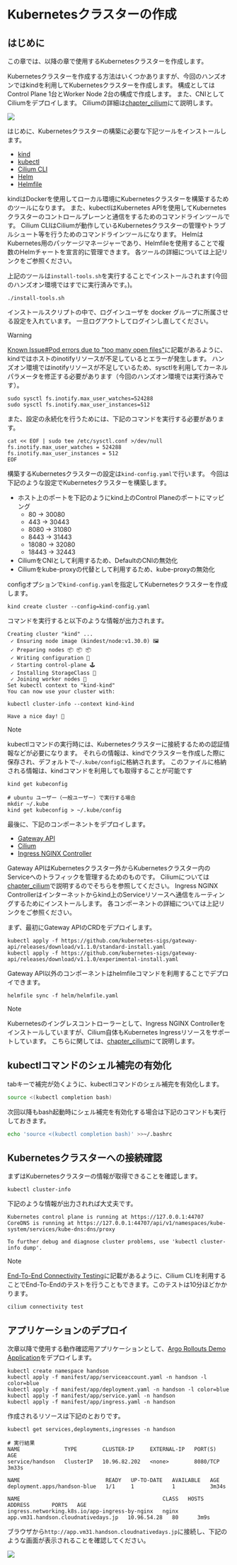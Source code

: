 # Kubernetesクラスターの作成

## はじめに

この章では、以降の章で使用するKubernetesクラスターを作成します。

Kubernetesクラスターを作成する方法はいくつかありますが、今回のハンズオンではkindを利用してKubernetesクラスターを作成します。
構成としてはControl Plane 1台とWorker Node 2台の構成で作成します。
また、CNIとしてCiliumをデプロイします。
Ciliumの詳細は[chapter_cilium](../chapter_cilium/)にて説明します。

![](image/ch1-1.png)

はじめに、Kubernetesクラスターの構築に必要な下記ツールをインストールします。

- [kind](https://kind.sigs.k8s.io/)
- [kubectl](https://kubernetes.io/ja/docs/reference/kubectl/)
- [Cilium CLI](https://github.com/cilium/cilium-cli)
- [Helm](https://helm.sh/ja/)
- [Helmfile](https://helmfile.readthedocs.io/en/latest/)

kindはDockerを使用してローカル環境にKubernetesクラスターを構築するためのツールになります。
また、kubectlはKubernetes APIを使用してKubernetesクラスターのコントロールプレーンと通信をするためのコマンドラインツールです。
Cilium CLIはCiliumが動作しているKubernetesクラスターの管理やトラブルシュート等を行うためのコマンドラインツールになります。
HelmはKubernetes用のパッケージマネージャーであり、Helmfileを使用することで複数のHelmチャートを宣言的に管理できます。
各ツールの詳細については上記リンクをご参照ください。

上記のツールは`install-tools.sh`を実行することでインストールされます(今回のハンズオン環境ではすでに実行済みです。)。

```shell
./install-tools.sh
```

インストールスクリプトの中で、ログインユーザを docker グループに所属させる設定を入れています。
一旦ログアウトしてログインし直してください。

> [!WARNING]
>
> [Known Issue#Pod errors due to "too many open files"](https://kind.sigs.k8s.io/docs/user/known-issues/#pod-errors-due-to-too-many-open-files)に記載があるように、kindではホストのinotifyリソースが不足しているとエラーが発生します。
> ハンズオン環境ではinotifyリソースが不足しているため、sysctlを利用してカーネルパラメータを修正する必要があります（今回のハンズオン環境では実行済みです）。
> ```shell
> sudo sysctl fs.inotify.max_user_watches=524288
> sudo sysctl fs.inotify.max_user_instances=512
> ```
>
> また、設定の永続化を行うためには、下記のコマンドを実行する必要があります。
> ```shell
> cat << EOF | sudo tee /etc/sysctl.conf >/dev/null
> fs.inotify.max_user_watches = 524288
> fs.inotify.max_user_instances = 512
> EOF
> ```

構築するKubernetesクラスターの設定は`kind-config.yaml`で行います。
今回は下記のような設定でKubernetesクラスターを構築します。
- ホスト上のポートを下記のようにkind上のControl Planeのポートにマッピング
  -    80 -> 30080
  -   443 -> 30443
  -  8080 -> 31080
  -  8443 -> 31443
  - 18080 -> 32080
  - 18443 -> 32443
- CiliumをCNIとして利用するため、DefaultのCNIの無効化
- Ciliumをkube-proxyの代替として利用するため、kube-proxyの無効化

configオプションで`kind-config.yaml`を指定してKubernetesクラスターを作成します。

```shell
kind create cluster --config=kind-config.yaml
```

コマンドを実行すると以下のような情報が出力されます。

```shell
Creating cluster "kind" ...
 ✓ Ensuring node image (kindest/node:v1.30.0) 🖼
 ✓ Preparing nodes 📦 📦 📦
 ✓ Writing configuration 📜
 ✓ Starting control-plane 🕹️
 ✓ Installing StorageClass 💾
 ✓ Joining worker nodes 🚜
Set kubectl context to "kind-kind"
You can now use your cluster with:

kubectl cluster-info --context kind-kind

Have a nice day! 👋
```

> [!NOTE]
>
> kubectlコマンドの実行時には、Kubernetesクラスターに接続するための認証情報などが必要になります。
> それらの情報は、kindでクラスターを作成した際に保存され、デフォルトで`~/.kube/config`に格納されます。
> このファイルに格納される情報は、kindコマンドを利用しても取得することが可能です
>
> ```shell
> kind get kubeconfig
>
> # ubuntu ユーザー（一般ユーザー）で実行する場合
> mkdir ~/.kube
> kind get kubeconfig > ~/.kube/config
> ```

最後に、下記のコンポーネントをデプロイします。

- [Gateway API](https://gateway-api.sigs.k8s.io/)
- [Cilium](https://cilium.io/)
- [Ingress NGINX Controller](https://github.com/kubernetes/ingress-nginx)

Gateway APIはKubernetesクラスター外からKubernetesクラスター内のServiceへのトラフィックを管理するためのものです。
Ciliumについては[chapter_cilium](../chapter_cilium/)で説明するのでそちらを参照してください。
Ingress NGINX Controllerはインターネットからkind上のServiceリソースへ通信をルーティングするためにインストールします。
各コンポーネントの詳細については上記リンクをご参照ください。

まず、最初にGateway APIのCRDをデプロイします。

```shell
kubectl apply -f https://github.com/kubernetes-sigs/gateway-api/releases/download/v1.1.0/standard-install.yaml
kubectl apply -f https://github.com/kubernetes-sigs/gateway-api/releases/download/v1.1.0/experimental-install.yaml
```

Gateway API以外のコンポーネントはhelmfileコマンドを利用することでデプロイできます。

```shell
helmfile sync -f helm/helmfile.yaml
```

> [!NOTE]
>
> Kubernetesのイングレスコントローラーとして、Ingress NGINX Controllerをインストールしていますが、Cilium自体もKubernetes Ingressリソースをサポートしています。
> こちらに関しては、[chapter_cilium](../chapter_cilium/)にて説明します。

## kubectlコマンドのシェル補完の有効化

tabキーで補完が効くように、kubectlコマンドのシェル補完を有効化します。

```sh
source <(kubectl completion bash)
```

次回以降もbash起動時にシェル補完を有効化する場合は下記のコマンドも実行しておきます。

```sh
echo 'source <(kubectl completion bash)' >>~/.bashrc
```

## Kubernetesクラスターへの接続確認

まずはKubernetesクラスターの情報が取得できることを確認します。

```shell
kubectl cluster-info
```

下記のような情報が出力されれば大丈夫です。

```shell
Kubernetes control plane is running at https://127.0.0.1:44707
CoreDNS is running at https://127.0.0.1:44707/api/v1/namespaces/kube-system/services/kube-dns:dns/proxy

To further debug and diagnose cluster problems, use 'kubectl cluster-info dump'.
```

> [!NOTE]
>
> [End-To-End Connectivity Testing](https://docs.cilium.io/en/stable/contributing/testing/e2e/#end-to-end-connectivity-testing)に記載があるように、Cilium CLIを利用することでEnd-To-Endのテストを行うこともできます。このテストは10分ほどかかります。
> ```shell
> cilium connectivity test
> ```

## アプリケーションのデプロイ
次章以降で使用する動作確認用アプリケーションとして、[Argo Rollouts Demo Application](https://github.com/argoproj/rollouts-demo)をデプロイします。

```shell
kubectl create namespace handson
kubectl apply -f manifest/app/serviceaccount.yaml -n handson -l color=blue
kubectl apply -f manifest/app/deployment.yaml -n handson -l color=blue
kubectl apply -f manifest/app/service.yaml -n handson
kubectl apply -f manifest/app/ingress.yaml -n handson
```

作成されるリソースは下記のとおりです。

```shell
kubectl get services,deployments,ingresses -n handson
```
```shell
# 実行結果
NAME              TYPE        CLUSTER-IP     EXTERNAL-IP   PORT(S)    AGE
service/handson   ClusterIP   10.96.82.202   <none>        8080/TCP   3m33s

NAME                           READY   UP-TO-DATE   AVAILABLE   AGE
deployment.apps/handson-blue   1/1     1            1           3m34s

NAME                                             CLASS   HOSTS                                 ADDRESS       PORTS   AGE
ingress.networking.k8s.io/app-ingress-by-nginx   nginx   app.vm31.handson.cloudnativedays.jp   10.96.54.28   80      3m9s
```

ブラウザから`http://app.vm31.handson.cloudnativedays.jp`に接続し、下記のような画面が表示されることを確認してください。

![](./image/app-simple-routing.png)
